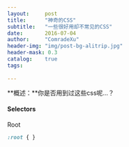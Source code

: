 ```yaml
---
layout:     post
title:      "神奇的CSS"
subtitle:   "一些很好用却不常见的CSS"
date:       2016-07-04
author:     "ComradeXu"
header-img: "img/post-bg-alitrip.jpg"
header-mask: 0.3
catalog:    true
tags:
    
---
```


**概述：**你是否用到过这些css呢...？

#### Selectors
Root
```scss
:root { }
```

